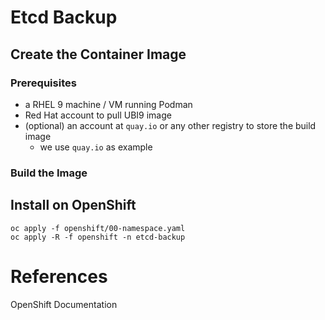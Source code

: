 # Etcd Backup


## Create the Container Image

### Prerequisites

* a RHEL 9 machine / VM running Podman
* Red Hat account to pull UBI9 image
* (optional) an account at `quay.io` or any other registry to store the build image
    * we use `quay.io` as example


### Build the Image


## Install on OpenShift

```shell
oc apply -f openshift/00-namespace.yaml
oc apply -R -f openshift -n etcd-backup
```



# References

OpenShift Documentation 

